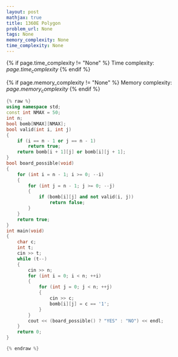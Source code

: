 ```yaml
---
layout: post
mathjax: true
title: 1360E Polygon
problem_url: None
tags: None
memory_complexity: None
time_complexity: None
---
```




{% if page.time_complexity != "None" %}
Time complexity: ${{ page.time_complexity }}$
{% endif %}

{% if page.memory_complexity != "None" %}
Memory complexity: ${{ page.memory_complexity }}$
{% endif %}

```cpp
{% raw %}
using namespace std;
const int NMAX = 50;
int n;
bool bomb[NMAX][NMAX];
bool valid(int i, int j)
{
    if (i == n - 1 or j == n - 1)
        return true;
    return bomb[i + 1][j] or bomb[i][j + 1];
}
bool board_possible(void)
{
    for (int i = n - 1; i >= 0; --i)
    {
        for (int j = n - 1; j >= 0; --j)
        {
            if (bomb[i][j] and not valid(i, j))
                return false;
        }
    }
    return true;
}
int main(void)
{
    char c;
    int t;
    cin >> t;
    while (t--)
    {
        cin >> n;
        for (int i = 0; i < n; ++i)
        {
            for (int j = 0; j < n; ++j)
            {
                cin >> c;
                bomb[i][j] = c == '1';
            }
        }
        cout << (board_possible() ? "YES" : "NO") << endl;
    }
    return 0;
}

{% endraw %}
```